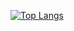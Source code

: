 [![Top Langs](https://github-readme-stats.vercel.app/api/top-langs/?username=aryannnn17&bg_color=transparent&theme=dark&hide_border=true&hide_progress=true&langs_count=20)](https://github.com/aryannnn17/README_stats)



